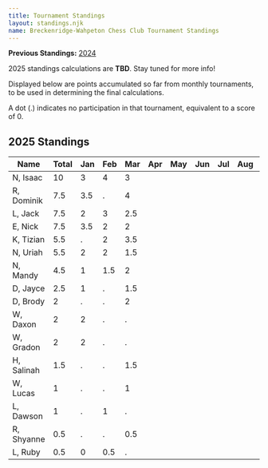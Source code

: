```yaml
---
title: Tournament Standings
layout: standings.njk
name: Breckenridge-Wahpeton Chess Club Tournament Standings
---
```


<b>Previous Standings:</b> <a href='/standings/2024-monthly-tournament-standings/'>2024</a>

2025 standings calculations are <b>TBD</b>. Stay tuned for more info!

Displayed below are points accumulated so far from monthly tournaments, to be used in determining the final calculations.

A dot (.) indicates no participation in that tournament, equivalent to a score of 0.

<h2>2025 Standings</h2>

| Name          | Total     | Jan | Feb | Mar | Apr | May | Jun | Jul | Aug | Sep | Oct | Nov | Dec |
| ------------- | --------- | --- | --- | --- | --- | --- | --- | --- | --- | --- | --- | --- | --- |
| N, Isaac 	    | 10        | 3   | 4   | 3   |     |     |     |     |     |     |     |     |     |
| R, Dominik    | 7.5       | 3.5 | .   | 4   |     |     |     |     |     |     |     |     |     |
| L, Jack 	    | 7.5       | 2   | 3   | 2.5 |     |     |     |     |     |     |     |     |     |
| E, Nick 	    | 7.5       | 3.5 | 2   | 2   |     |     |     |     |     |     |     |     |     |
| K, Tizian	    | 5.5       | .   | 2   | 3.5 |     |     |     |     |     |     |     |     |     |
| N, Uriah      | 5.5       | 2   | 2   | 1.5 |     |     |     |     |     |     |     |     |     |
| N, Mandy 	    | 4.5       | 1   | 1.5 | 2   |     |     |     |     |     |     |     |     |     |
| D, Jayce 	    | 2.5       | 1   | .   | 1.5 |     |     |     |     |     |     |     |     |     |
| D, Brody 	    | 2         | .   | .   | 2   |     |     |     |     |     |     |     |     |     |
| W, Daxon      | 2         | 2   | .   | .   |     |     |     |     |     |     |     |     |     |
| W, Gradon     | 2         | 2   | .   | .   |     |     |     |     |     |     |     |     |     |
| H, Salinah    | 1.5       | .   | .   | 1.5 |     |     |     |     |     |     |     |     |     |
| W, Lucas      | 1         | .   | .   | 1   |     |     |     |     |     |     |     |     |     |
| L, Dawson	    | 1         | .   | 1   | .   |     |     |     |     |     |     |     |     |     |
| R, Shyanne    | 0.5       | .   | .   | 0.5 |     |     |     |     |     |     |     |     |     |
| L, Ruby  	    | 0.5       | 0   | 0.5 | .   |     |     |     |     |     |     |     |     |     |

